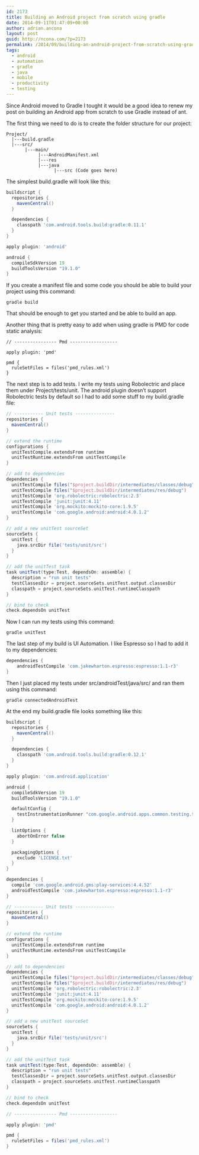 ```yaml
---
id: 2173
title: Building an Android project from scratch using gradle
date: 2014-09-11T01:47:09+00:00
author: adrian.ancona
layout: post
guid: http://ncona.com/?p=2173
permalink: /2014/09/building-an-android-project-from-scratch-using-gradle/
tags:
  - android
  - automation
  - gradle
  - java
  - mobile
  - productivity
  - testing
---
```

Since Android moved to Gradle I tought it would be a good idea to renew my post on building an Android app from scratch to use Gradle instead of ant.

The first thing we need to do is to create the folder structure for our project:

```
Project/
  |---build.gradle
  |---src/
       |---main/
            |---AndroidManifest.xml
            |---res
            |---java
                  |---src (Code goes here)
```

<!--more-->

The simplest build.gradle will look like this:

```groovy
buildscript {
  repositories {
    mavenCentral()
  }

  dependencies {
    classpath 'com.android.tools.build:gradle:0.11.1'
  }
}

apply plugin: 'android'

android {
  compileSdkVersion 19
  buildToolsVersion "19.1.0"
}
```

If you create a manifest file and some code you should be able to build your project using this command:

```
gradle build
```

That should be enough to get you started and be able to build an app.

Another thing that is pretty easy to add when using gradle is PMD for code static analysis:

```
// ---------------- Pmd ------------------

apply plugin: 'pmd'

pmd {
  ruleSetFiles = files('pmd_rules.xml')
}
```

The next step is to add tests. I write my tests using Robolectric and place them under Project/tests/unit. The android plugin doesn&#8217;t support Robolectric tests by default so I had to add some stuff to my build.gradle file:

```groovy
// ----------- Unit tests ---------------
repositories {
  mavenCentral()
}

// extend the runtime
configurations {
  unitTestCompile.extendsFrom runtime
  unitTestRuntime.extendsFrom unitTestCompile
}

// add to dependencies
dependencies {
  unitTestCompile files("$project.buildDir/intermediates/classes/debug")
  unitTestCompile files("$project.buildDir/intermediates/res/debug")
  unitTestCompile 'org.robolectric:robolectric:2.3'
  unitTestCompile 'junit:junit:4.11'
  unitTestCompile 'org.mockito:mockito-core:1.9.5'
  unitTestCompile 'com.google.android:android:4.0.1.2'
}

// add a new unitTest sourceSet
sourceSets {
  unitTest {
    java.srcDir file('tests/unit/src')
  }
}

// add the unitTest task
task unitTest(type:Test, dependsOn: assemble) {
  description = "run unit tests"
  testClassesDir = project.sourceSets.unitTest.output.classesDir
  classpath = project.sourceSets.unitTest.runtimeClasspath
}

// bind to check
check.dependsOn unitTest
```

Now I can run my tests using this command:

```
gradle unitTest
```

The last step of my build is UI Automation. I like Espresso so I had to add it to my dependencies:

```groovy
dependencies {
    androidTestCompile 'com.jakewharton.espresso:espresso:1.1-r3'
}
```

Then I just placed my tests under src/androidTest/java/src/ and ran them using this command:

```
gradle connectedAndroidTest
```

At the end my build.gradle file looks something like this:

```groovy
buildscript {
  repositories {
    mavenCentral()
  }

  dependencies {
    classpath 'com.android.tools.build:gradle:0.12.1'
  }
}

apply plugin: 'com.android.application'

android {
  compileSdkVersion 19
  buildToolsVersion "19.1.0"

  defaultConfig {
    testInstrumentationRunner "com.google.android.apps.common.testing.testrunner.GoogleInstrumentationTestRunner"
  }

  lintOptions {
    abortOnError false
  }

  packagingOptions {
    exclude 'LICENSE.txt'
  }
}

dependencies {
  compile 'com.google.android.gms:play-services:4.4.52'
  androidTestCompile 'com.jakewharton.espresso:espresso:1.1-r3'
}

// ----------- Unit tests ---------------
repositories {
  mavenCentral()
}

// extend the runtime
configurations {
  unitTestCompile.extendsFrom runtime
  unitTestRuntime.extendsFrom unitTestCompile
}

// add to dependencies
dependencies {
  unitTestCompile files("$project.buildDir/intermediates/classes/debug")
  unitTestCompile files("$project.buildDir/intermediates/res/debug")
  unitTestCompile 'org.robolectric:robolectric:2.3'
  unitTestCompile 'junit:junit:4.11'
  unitTestCompile 'org.mockito:mockito-core:1.9.5'
  unitTestCompile 'com.google.android:android:4.0.1.2'
}

// add a new unitTest sourceSet
sourceSets {
  unitTest {
    java.srcDir file('tests/unit/src')
  }
}

// add the unitTest task
task unitTest(type:Test, dependsOn: assemble) {
  description = "run unit tests"
  testClassesDir = project.sourceSets.unitTest.output.classesDir
  classpath = project.sourceSets.unitTest.runtimeClasspath
}

// bind to check
check.dependsOn unitTest

// ---------------- Pmd ------------------

apply plugin: 'pmd'

pmd {
  ruleSetFiles = files('pmd_rules.xml')
}
```
